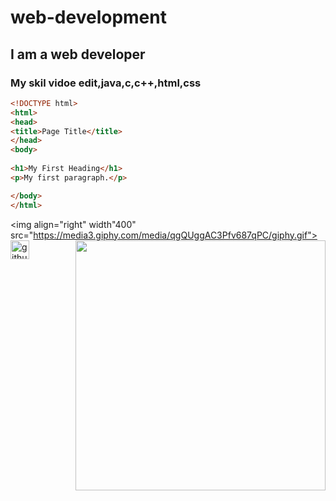 # web-development
## I am a web developer
### My skil vidoe edit,java,c,c++,html,css
~~~html
<!DOCTYPE html>
<html>
<head>
<title>Page Title</title>
</head>
<body>
 
<h1>My First Heading</h1>
<p>My first paragraph.</p>

</body>
</html>
~~~
<img align="right" width"400" src="https://media3.giphy.com/media/qgQUggAC3Pfv687qPC/giphy.gif">
<img align="right" width="400" src="insert previous copied link">
<img src='https://cdn.jsdelivr.net/npm/simple-icons@3.0.1/icons/github.svg' alt='github' height='30'>
